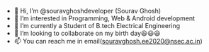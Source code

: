 - 👋 Hi, I’m @souravghoshdeveloper (Sourav Ghosh)
- 👀 I’m interested in Programming, Web & Android development
- 🌱 I’m currently a Student of B.tech  Electrical Engineering
- 💞️ I’m looking to collaborate on my birth day😃😃😃
- 📫 You can reach me in email(souravghosh.ee2020@nsec.ac.in)

<!---
souravghoshdeveloper/souravghoshdeveloper is a ✨ special ✨ repository because its `README.md` (this file) appears on your GitHub profile.
You can click the Preview link to take a look at your changes.
--->
